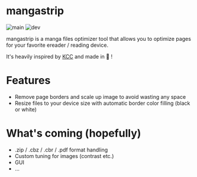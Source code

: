 # mangastrip
![main](https://github.com/gobtronic/robostrip/workflows/build/badge.svg?branch=main) ![dev](https://github.com/gobtronic/robostrip/workflows/build/badge.svg?branch=dev)

mangastrip is a manga files optimizer tool that allows you to optimize pages for your favorite ereader / reading device. 

It's heavily inspired by [KCC](https://github.com/ciromattia/kcc) and made in 🦀 !

# Features
- Remove page borders and scale up image to avoid wasting any space
- Resize files to your device size with automatic border color filling (black or white)

# What's coming (hopefully)
- .zip / .cbz / .cbr / .pdf format handling
- Custom tuning for images (contrast etc.)
- GUI
- ...

